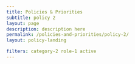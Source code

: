 ```yaml
---
title: Policies & Priorities
subtitle: policy 2
layout: page
description: description here
permalink: /policies-and-priorities/policy-2/
layout: policy-landing

filters: category-2 role-1 active
---
```

